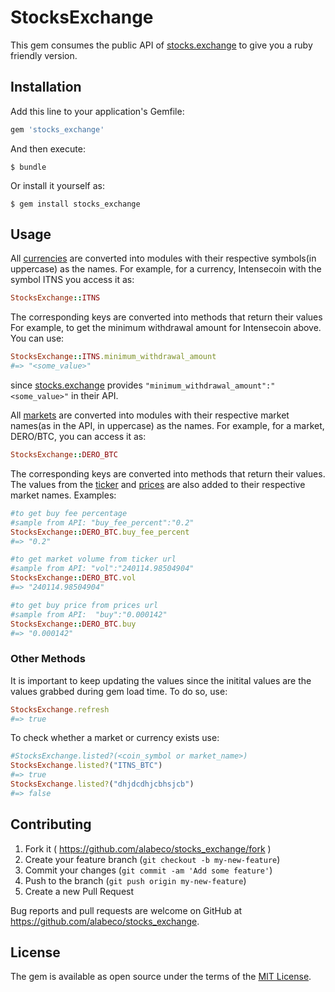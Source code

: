 # StocksExchange

This gem consumes the public API of [stocks.exchange]('https://stocks.exchange') to give you a ruby friendly version.

## Installation

Add this line to your application's Gemfile:

```ruby
gem 'stocks_exchange'
```

And then execute:

    $ bundle

Or install it yourself as:

    $ gem install stocks_exchange

## Usage

All [currencies](https://stocks.exchange/api2/currencies) are converted into modules with their respective symbols(in uppercase) as the names.
For example, for a currency, Intensecoin with the symbol ITNS you access it as:

```ruby
StocksExchange::ITNS
```
The corresponding keys are converted into methods that return their values
For example, to get the minimum withdrawal amount for Intensecoin above. You can use:
```ruby
StocksExchange::ITNS.minimum_withdrawal_amount
#=> "<some_value>"
```
since [stocks.exchange](https://stocks.exchange) provides `"minimum_withdrawal_amount":"<some_value>"` in their API.

All [markets](https://stocks.exchange/api2/markets) are converted into modules with their respective market names(as in the API, in uppercase) as the names.
For example, for a market, DERO/BTC, you can access it as:
```ruby
StocksExchange::DERO_BTC
```
The corresponding keys are converted into methods that return their values.
The values from the [ticker](https://stocks.exchange/api2/ticker) and [prices](https://stocks.exchange/api2/prices) are also added to their respective market names.
Examples:

```ruby
#to get buy fee percentage
#sample from API: "buy_fee_percent":"0.2"
StocksExchange::DERO_BTC.buy_fee_percent
#=> "0.2"

#to get market volume from ticker url
#sample from API: "vol":"240114.98504904"
StocksExchange::DERO_BTC.vol
#=> "240114.98504904"

#to get buy price from prices url
#sample from API:  "buy":"0.000142"
StocksExchange::DERO_BTC.buy
#=> "0.000142"
```

### Other Methods

It is important to keep updating the values since the initital values are the values grabbed during gem load time.
To do so, use:
```ruby
StocksExchange.refresh
#=> true
```
To check whether a market or currency exists use:

```ruby
#StocksExchange.listed?(<coin_symbol or market_name>)
StocksExchange.listed?("ITNS_BTC")
#=> true
StocksExchange.listed?("dhjdcdhjcbhsjcb")
#=> false
```


## Contributing

1. Fork it ( https://github.com/alabeco/stocks_exchange/fork )
2. Create your feature branch (`git checkout -b my-new-feature`)
3. Commit your changes (`git commit -am 'Add some feature'`)
4. Push to the branch (`git push origin my-new-feature`)
5. Create a new Pull Request

Bug reports and pull requests are welcome on GitHub at https://github.com/alabeco/stocks_exchange.

## License

The gem is available as open source under the terms of the [MIT License](https://opensource.org/licenses/MIT).
